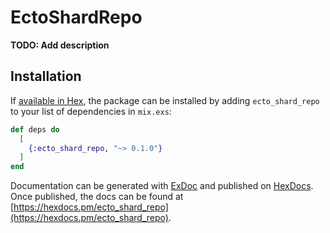 # EctoShardRepo

**TODO: Add description**

## Installation

If [available in Hex](https://hex.pm/docs/publish), the package can be installed
by adding `ecto_shard_repo` to your list of dependencies in `mix.exs`:

```elixir
def deps do
  [
    {:ecto_shard_repo, "~> 0.1.0"}
  ]
end
```

Documentation can be generated with [ExDoc](https://github.com/elixir-lang/ex_doc)
and published on [HexDocs](https://hexdocs.pm). Once published, the docs can
be found at [https://hexdocs.pm/ecto_shard_repo](https://hexdocs.pm/ecto_shard_repo).

